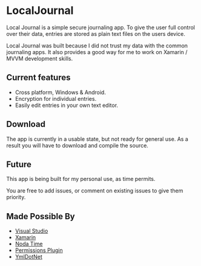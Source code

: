 # LocalJournal

Local Journal is a simple secure journaling app.
To give the user full control over their data, entries are stored as plain text files on the users device.

Local Journal was built because I did not trust my data with the common journaling apps. It also provides a good way for me to work on Xamarin / MVVM development skills.

## Current features

* Cross platform, Windows & Android.
* Encryption for individual entries.
* Easily edit entries in your own text editor.

## Download

The app is currently in a usable state, but not ready for general use. As a result you will have to download and compile the source.

## Future

This app is being built for my personal use, as time permits.

You are free to add issues, or comment on existing issues to give them priority.

## Made Possible By

* [Visual Studio](https://visualstudio.microsoft.com)
* [Xamarin](https://xamarin.com/forms)
* [Noda Time](https://nodatime.org)
* [Permissions Plugin](https://github.com/jamesmontemagno/PermissionsPlugin)
* [YmlDotNet](https://github.com/aaubry/YamlDotNet)
